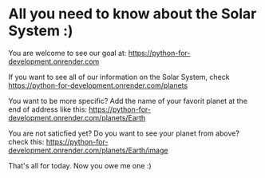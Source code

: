 # All you need to know about the Solar System :)

You are welcome to see our goal at: https://python-for-development.onrender.com

If you want to see all of our information on the Solar System, check https://python-for-development.onrender.com/planets

You want to be more specific? Add the name of your favorit planet at the end of address like this: https://python-for-development.onrender.com/planets/Earth

You are not saticfied yet? Do you want to see your planet from above? check this: https://python-for-development.onrender.com/planets/Earth/image

That's all for today. Now you owe me one :)
